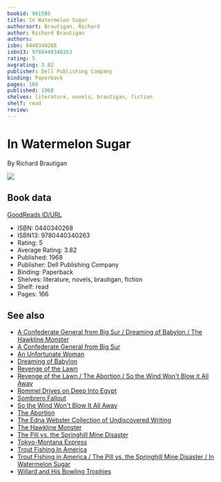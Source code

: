 ```yaml
---
bookid: 961585
title: In Watermelon Sugar
authorsort: Brautigan, Richard
author: Richard Brautigan
authors: 
isbn: 0440340268
isbn13: 9780440340263
rating: 5
avgrating: 3.82
publisher: Dell Publishing Company
binding: Paperback
pages: 166
published: 1968
shelves: literature, novels, brautigan, fiction
shelf: read
review: 
---
```


# In Watermelon Sugar

By Richard Brautigan

![](https://i.gr-assets.com/images/S/compressed.photo.goodreads.com/books/1299174934l/961585.jpg)

## Book data

[GoodReads ID/URL](https://www.goodreads.com/book/show/961585)

- ISBN: 0440340268
- ISBN13: 9780440340263
- Rating: 5
- Average Rating: 3.82
- Published: 1968
- Publisher: Dell Publishing Company
- Binding: Paperback
- Shelves: literature, novels, brautigan, fiction
- Shelf: read
- Pages: 166


## See also

- [A Confederate General from Big Sur / Dreaming of Babylon / The Hawkline Monster](A_Confederate_General_from_Big_Sur_-_Dreaming_of_Babylon_-_The_Hawkline_Monster.md)
- [A Confederate General from Big Sur](A_Confederate_General_from_Big_Sur.md)
- [An Unfortunate Woman](An_Unfortunate_Woman.md)
- [Dreaming of Babylon](Dreaming_of_Babylon.md)
- [Revenge of the Lawn](Revenge_of_the_Lawn.md)
- [Revenge of the Lawn / The Abortion / So the Wind Won't Blow it All Away](Revenge_of_the_Lawn_-_The_Abortion_-_So_the_Wind_Wont_Blow_it_All_Away.md)
- [Rommel Drives on Deep Into Egypt](Rommel_Drives_on_Deep_Into_Egypt.md)
- [Sombrero Fallout](Sombrero_Fallout.md)
- [So the Wind Won't Blow It All Away](So_the_Wind_Wont_Blow_It_All_Away.md)
- [The Abortion](The_Abortion.md)
- [The Edna Webster Collection of Undiscovered Writing](The_Edna_Webster_Collection_of_Undiscovered_Writing.md)
- [The Hawkline Monster](The_Hawkline_Monster.md)
- [The Pill vs. the Springhill Mine Disaster](The_Pill_vs_the_Springhill_Mine_Disaster.md)
- [Tokyo-Montana Express](Tokyo-Montana_Express.md)
- [Trout Fishing In America](Trout_Fishing_In_America.md)
- [Trout Fishing in America / The Pill vs. the Springhill Mine Disaster / In Watermelon Sugar](Trout_Fishing_in_America_-_The_Pill_vs_the_Springhill_Mine_Disaster_-_In_Watermelon_Sugar.md)
- [Willard and His Bowling Trophies](Willard_and_His_Bowling_Trophies.md)

